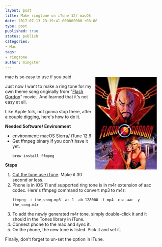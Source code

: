 ```yaml
---
layout: post
title: Make ringtone on iTune 12/ macOS
date: 2017-07-13 23:19:41.000000000 +08:00
type: post
published: true
status: publish
categories:
- Mac
tags:
- ringtone
author: mingster
---
```

<p><img src="/img/medium-cover.jpg" alt="medium-cover" width="200" height="300" style="margin:10px" align="right"/>mac is so easy to use if you paid.</p>
<p>Just now I want to make a ring tone for my own theme song originally from "<a href="https://yts.ag/movie/flash-gordon-1980" target="_blank" rel="noopener">Flash Gordon</a>" movie.  And learned that it's not easy at all.</p>
<p>Like Apple folk, not gonna stop there, after a couple digging, here's how to do it.</p>

<p><strong>Needed Software/ Environment</strong></p>
<ul>
<li>environment: macOS Sierra/ iTune 12.6</li>
<li>Get ffmpeg binary if you don't have it yet.
<pre><code>brew install ffmpeg</code></pre>
</li>
</ul>
<p><strong>Steps</strong></p>
<ol>
<li><a href="https://computers.tutsplus.com/tutorials/quick-tip-create-ringtones-in-itunes-for-free--mac-46032" target="_blank" rel="noopener">Cut the tune use iTune</a>. Make it 30 second or less.</li>
<li>Phone is in iOS 11 and supported ring tone is in m4r extension of aac codec. Here's ffmpeg command to convert mp3 to m4r:
<pre><code>ffmpeg -i the_song.mp3 -ac 1 -ab 128000 -f mp4 -c:a aac -y the_song.m4r</code></pre>
</li>
<li>To add the newly generated m4r tone, simply double-click it and it should in the Tones library in iTune.</li>
<li>Connect phone to the mac and sync it.</li>
<li>On the phone, the new tone is listed. Pick it and set it.</li>
</ol>
<p>Finally, don't forget to un-set the option in iTune.</p>
